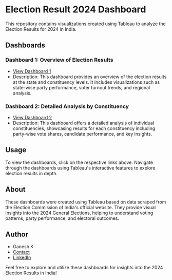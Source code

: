 # Election Result 2024 Dashboard

This repository contains visualizations created using Tableau to analyze the Election Results for 2024 in India.

## Dashboards

### Dashboard 1: Overview of Election Results

- [View Dashboard 1](https://public.tableau.com/views/ElectionResult2024_17197723577390/Dashboard1?:language=en-US&publish=yes&:sid=&:display_count=n&:origin=viz_share_link)
- Description: This dashboard provides an overview of the election results at the state and constituency levels. It includes visualizations such as state-wise party performance, voter turnout trends, and regional analysis.

### Dashboard 2: Detailed Analysis by Constituency

- [View Dashboard 2](https://public.tableau.com/views/ElectionResult2024_17197723577390/Dashboard1?:language=en-US&publish=yes&:sid=&:display_count=n&:origin=viz_share_link)
- Description: This dashboard offers a detailed analysis of individual constituencies, showcasing results for each constituency including party-wise vote shares, candidate performance, and key insights.

## Usage

To view the dashboards, click on the respective links above. Navigate through the dashboards using Tableau's interactive features to explore election results in depth.

## About

These dashboards were created using Tableau based on data scraped from the Election Commission of India's official website. They provide visual insights into the 2024 General Elections, helping to understand voting patterns, party performance, and electoral outcomes.

## Author

- Ganesh K
- [Contact](ganeshrajan2.00@gmail.com)
- [LinkedIn](https://www.linkedin.com/in/ganesh-k-910573233/)

Feel free to explore and utilize these dashboards for insights into the 2024 Election Results in India!
